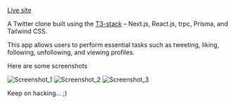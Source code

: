 [Live site](https://twitter-clone-1-ten.vercel.app/)

A Twitter clone built using the [T3-stack](https://create.t3.gg/) – Next.js, React.js, trpc, Prisma, and Tailwind CSS.

This app allows users to perform essential tasks such as tweeting, liking, following, unfollowing, and viewing profiles.

Here are some screenshots


![Screenshot_1](https://github.com/Harman-preet-singh13/twitter-clone/assets/118912699/a166ca28-4c41-453e-9f28-f79a3051d6aa)
![Screenshot_2](https://github.com/Harman-preet-singh13/twitter-clone/assets/118912699/ea56b659-8ac7-448f-8f59-bbaaa5b91952)
![Screenshot_3](https://github.com/Harman-preet-singh13/twitter-clone/assets/118912699/bc8ccf73-041d-4c28-bbd9-65de3bba6366)


Keep on hacking... ;)


